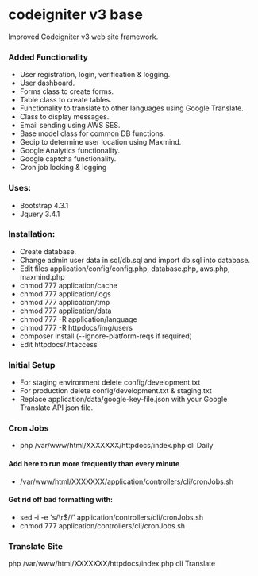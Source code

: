 # codeigniter v3 base

Improved Codeigniter v3 web site framework.

### Added Functionality

* User registration, login, verification & logging.
* User dashboard.
* Forms class to create forms.
* Table class to create tables.
* Functionality to translate to other languages using Google Translate.
* Class to display messages.
* Email sending using AWS SES.
* Base model class for common DB functions.
* Geoip to determine user location using Maxmind.
* Google Analytics functionality.
* Google captcha functionality.
* Cron job locking & logging

### Uses:

* Bootstrap 4.3.1
* Jquery 3.4.1

### Installation:

* Create database. 
* Change admin user data in sql/db.sql and import db.sql into database.
* Edit files application/config/config.php, database.php, aws.php, maxmind.php
* chmod 777 application/cache
* chmod 777 application/logs
* chmod 777 application/tmp
* chmod 777 application/data
* chmod 777 -R application/language
* chmod 777 -R httpdocs/img/users
* composer install (--ignore-platform-reqs if required)
* Edit httpdocs/.htaccess

### Initial Setup

* For staging environment delete config/development.txt
* For production delete config/development.txt & staging.txt
* Replace application/data/google-key-file.json with your Google Translate API json file.

### Cron Jobs

* php /var/www/html/XXXXXXX/httpdocs/index.php cli Daily

#### Add here to run more frequently than every minute

* /var/www/html/XXXXXXX/application/controllers/cli/cronJobs.sh

#### Get rid off bad formatting with:

* sed -i -e 's/\r$//' application/controllers/cli/cronJobs.sh
* chmod 777 application/controllers/cli/cronJobs.sh

### Translate Site

php /var/www/html/XXXXXXX/httpdocs/index.php cli Translate
